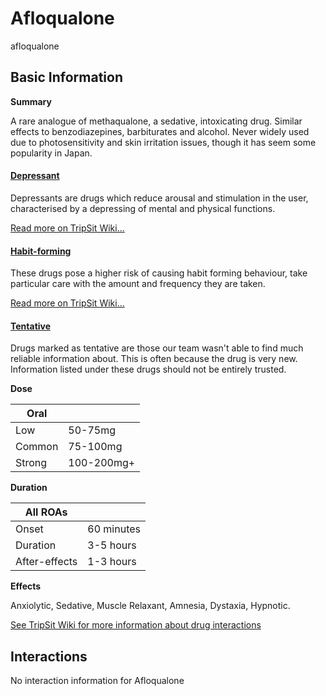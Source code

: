 # Afloqualone

afloqualone

## Basic Information

**Summary**

A rare analogue of methaqualone, a sedative, intoxicating drug. Similar effects to benzodiazepines, barbiturates and alcohol. Never widely used due to photosensitivity and skin irritation issues, though it has seem some popularity in Japan.

#### [Depressant](/category/depressant)

Depressants are drugs which reduce arousal and stimulation in the user, characterised by a depressing of mental and physical functions.

[Read more on TripSit Wiki...](#{category.wiki})

#### [Habit-forming](/category/habit-forming)

These drugs pose a higher risk of causing habit forming behaviour, take particular care with the amount and frequency they are taken.

[Read more on TripSit Wiki...](#{category.wiki})

#### [Tentative](/category/tentative)

Drugs marked as tentative are those our team wasn't able to find much reliable information about. This is often because the drug is very new. Information listed under these drugs should not be entirely trusted.

**Dose**

| Oral   |            |
| ------ | ---------- |
| Low    | 50-75mg    |
| Common | 75-100mg   |
| Strong | 100-200mg+ |

**Duration**

| All ROAs      |            |
| ------------- | ---------- |
| Onset         | 60 minutes |
| Duration      | 3-5 hours  |
| After-effects | 1-3 hours  |

**Effects**

Anxiolytic, Sedative, Muscle Relaxant, Amnesia, Dystaxia, Hypnotic.

[See TripSit Wiki for more information about drug interactions](http://combo.tripsit.me/)

## Interactions

No interaction information for Afloqualone